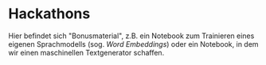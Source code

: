 # Hackathons

Hier befindet sich "Bonusmaterial", z.B. ein Notebook zum Trainieren eines eigenen Sprachmodells (sog. *Word Embeddings*) oder ein Notebook, in dem wir einen maschinellen Textgenerator schaffen.